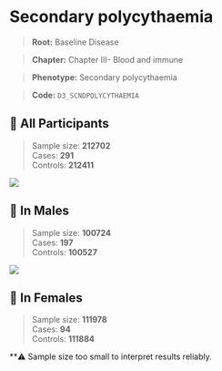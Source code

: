# Secondary polycythaemia

> **Root:** Baseline Disease  

> **Chapter:** Chapter III- Blood and immune  

> **Phenotype:** Secondary polycythaemia  

> **Code:** `D3_SCNDPOLYCYTHAEMIA`

## 🧪 All Participants  
> Sample size: **212702**  
> Cases: **291**  
> Controls: **212411**
<img src="/Disease/Figures/ALL/Incidence/D3_SCNDPOLYCYTHAEMIA.png"/>
<CsvTable src="/public/Disease/Data/ALL/Incidence/COX_D3_SCNDPOLYCYTHAEMIA.csv" label="🔍 View full results" />

## 👨 In Males  
> Sample size: **100724**  
> Cases: **197**  
> Controls: **100527**
<img src="/Disease/Figures/Male/Incidence/D3_SCNDPOLYCYTHAEMIA.png"/>
<CsvTable src="/public/Disease/Data/Male/Incidence/COX_D3_SCNDPOLYCYTHAEMIA.csv" label="🔍 View full results" />

## 👩 In Females  
> Sample size: **111978**  
> Cases: **94**  
> Controls: **111884**

**⚠️ Sample size too small to interpret results reliably.

